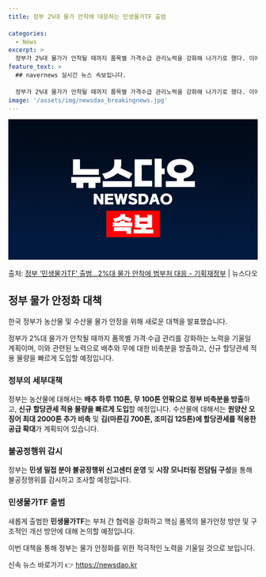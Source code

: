```yaml
---
title: 정부 2%대 물가 안착에 대응하는 민생물가TF 출범

categories:
  - News
excerpt: >
  정부가 2%대 물가가 안착될 때까지 품목별 가격수급 관리노력을 강화해 나가기로 했다. 이에,배추는 하루110…
feature_text: >
  ## navernews 실시간 뉴스 속보입니다.

  정부가 2%대 물가가 안착될 때까지 품목별 가격수급 관리노력을 강화해 나가기로 했다. 이에,배추는 하루110…
image: '/assets/img/newsdao_breakingnews.jpg'
---
```


![뉴스다오 속보](/assets/img/newsdao_breakingnews.jpg)

<p>출처: <a href="https://newsdao.kr/3726" rel="dofollow">정부 ‘민생물가TF’ 출범…2%대 물가 안착에 범부처 대응 - 기획재정부</a> | 뉴스다오</p>

<h2 data-ke-size="size26">정부 물가 안정화 대책</h2>
한국 정부가 농산물 및 수산물 물가 안정을 위해 새로운 대책을 발표했습니다.

<p data-ke-size="size16">정부가 2%대 물가가 안착될 때까지 품목별 가격·수급 관리를 강화하는 노력을 기울일 계획이며, 이와 관련된 노력으로 배추와 무에 대한 비축분을 방출하고, 신규 할당관세 적용 물량을 빠르게 도입할 예정입니다.</p>

<h3>정부의 세부대책</h3>
정부는 농산물에 대해서는 <b>배추 하루 110톤, 무 100톤 안팎으로 정부 비축분을 방출</b>하고, <b>신규 할당관세 적용 물량을 빠르게 도입</b>할 예정입니다. 수산물에 대해서는 <b>원양산 오징어 최대 2000톤 추가 비축</b> 및 <b>김(마른김 700톤, 조미김 125톤)에 할당관세를 적용한 공급 확대</b>가 계획되어 있습니다.

<h3>불공정행위 감시</h3>
정부는 <b>민생 밀접 분야 불공정행위 신고센터 운영</b> 및 <b>시장 모니터링 전담팀 구성</b>을 통해 불공정행위를 감시하고 조사할 예정입니다.

<h3>민생물가TF 출범</h3>
새롭게 출범한 <b>민생물가TF</b>는 부처 간 협력을 강화하고 핵심 품목의 물가안정 방안 및 구조적인 개선 방안에 대해 논의할 예정입니다. 

이번 대책을 통해 정부는 물가 안정화를 위한 적극적인 노력을 기울일 것으로 보입니다. 

신속 뉴스 바로가기 👉 <a href="https://newsdao.kr" rel="dofollow">https://newsdao.kr</a>


